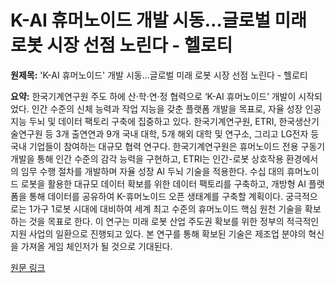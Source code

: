 # K-AI 휴머노이드 개발 시동…글로벌 미래 로봇 시장 선점 노린다 - 헬로티

**원제목:** 'K-AI 휴머노이드' 개발 시동...글로벌 미래 로봇 시장 선점 노린다 - 헬로티

**요약:** 한국기계연구원 주도 하에 산·학·연·정 협력으로 ‘K-AI 휴머노이드’ 개발이 시작되었다.  인간 수준의 신체 능력과 작업 지능을 갖춘 플랫폼 개발을 목표로,  자율 성장 인공지능 두뇌 및 데이터 팩토리 구축에 집중하고 있다. 한국기계연구원, ETRI, 한국생산기술연구원 등 3개 출연연과 9개 국내 대학, 5개 해외 대학 및 연구소, 그리고 LG전자 등 국내 기업들이 참여하는 대규모 협력 연구다.  한국기계연구원은 휴머노이드 전용 구동기 개발을 통해 인간 수준의 감각 능력을 구현하고, ETRI는 인간-로봇 상호작용 환경에서의 임무 수행 절차를 개발하며 자율 성장 AI 두뇌 기술을 적용한다.  수십 대의 휴머노이드 로봇을 활용한 대규모 데이터 확보를 위한 데이터 팩토리를 구축하고,  개방형 AI 플랫폼을 통해 데이터를 공유하여 K-휴머노이드 오픈 생태계를 구축할 계획이다.  궁극적으로는 1가구 1로봇 시대에 대비하여 세계 최고 수준의 휴머노이드 핵심 원천 기술을 확보하는 것을 목표로 한다.  이 연구는 미래 로봇 산업 주도권 확보를 위한 정부의 적극적인 지원 사업의 일환으로 진행되고 있다.  본 연구를 통해 확보된 기술은 제조업 분야의 혁신을 가져올 게임 체인저가 될 것으로 기대된다.

[원문 링크](https://www.hellot.net/news/article.html?no=103682)
